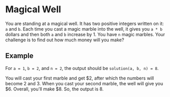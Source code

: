 # Magical Well

You are standing at a magical well. It has two positive integers written on it: `a` and `b`. Each time you cast a magic marble into the well, it gives you `a * b` dollars and then both `a` and `b` increase by 1. You have `n` magic marbles. Your challenge is to find out how much money will you make?

## Example

For `a = 1`, `b = 2`, and `n = 2`, the output should be
`solution(a, b, n) = 8`.

You will cast your first marble and get $2, after which the numbers will become 2 and 3. When you cast your second marble, the well will give you $6. Overall, you'll make $8. So, the output is 8.